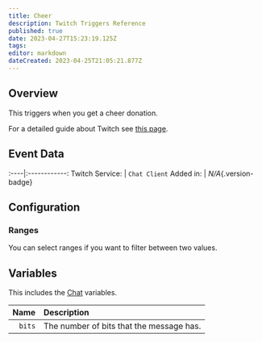 ```yaml
---
title: Cheer
description: Twitch Triggers Reference
published: true
date: 2023-04-27T15:23:19.125Z
tags: 
editor: markdown
dateCreated: 2023-04-25T21:05:21.877Z
---
```


## Overview
This triggers when you get a cheer donation.

For a detailed guide about Twitch see [this page](/Platforms/Twitch).

## Event Data
:----|:------------:
Twitch Service: | `Chat Client`
Added in: | *N/A*{.version-badge}

## Configuration
### Ranges
You can select ranges if you want to filter between two values.

## Variables
This includes the [Chat](/Variables/Chat-Variables) variables.

Name | Description
----:|:------------
`bits` | The number of bits that the message has.
